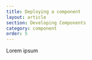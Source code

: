 ```yaml
---
title: Deploying a component
layout: article
section: Developing Components
category: component
order: 5
---
```


Lorem ipsum